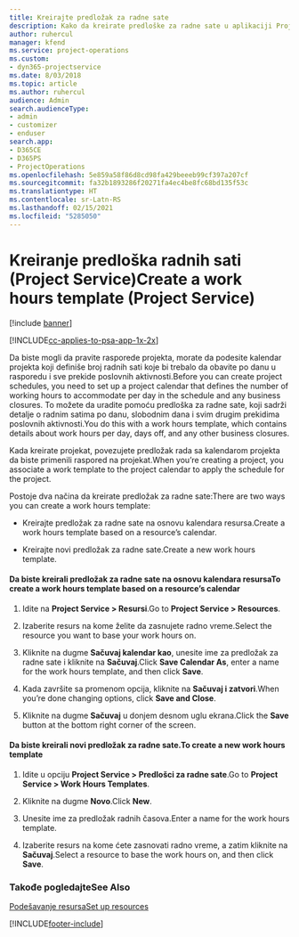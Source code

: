 ```yaml
---
title: Kreirajte predložak za radne sate
description: Kako da kreirate predloške za radne sate u aplikaciji Project Service
author: ruhercul
manager: kfend
ms.service: project-operations
ms.custom:
- dyn365-projectservice
ms.date: 8/03/2018
ms.topic: article
ms.author: ruhercul
audience: Admin
search.audienceType:
- admin
- customizer
- enduser
search.app:
- D365CE
- D365PS
- ProjectOperations
ms.openlocfilehash: 5e859a58f86d8cd98fa429beeeb99cf397a207cf
ms.sourcegitcommit: fa32b1893286f20271fa4ec4be8fc68bd135f53c
ms.translationtype: HT
ms.contentlocale: sr-Latn-RS
ms.lasthandoff: 02/15/2021
ms.locfileid: "5285050"
---
```

# <a name="create-a-work-hours-template-project-service"></a><span data-ttu-id="30f57-103">Kreiranje predloška radnih sati (Project Service)</span><span class="sxs-lookup"><span data-stu-id="30f57-103">Create a work hours template (Project Service)</span></span>

[!include [banner](../includes/psa-now-project-operations.md)]

[!INCLUDE[cc-applies-to-psa-app-1x-2x](../includes/cc-applies-to-psa-app-1x-2x.md)]

<span data-ttu-id="30f57-104">Da biste mogli da pravite rasporede projekta, morate da podesite kalendar projekta koji definiše broj radnih sati koje bi trebalo da obavite po danu u rasporedu i sve prekide poslovnih aktivnosti.</span><span class="sxs-lookup"><span data-stu-id="30f57-104">Before you can create project schedules, you need to set up a project calendar that defines the number of working hours to accommodate per day in the schedule and any business closures.</span></span> <span data-ttu-id="30f57-105">To možete da uradite pomoću predloška za radne sate, koji sadrži detalje o radnim satima po danu, slobodnim dana i svim drugim prekidima poslovnih aktivnosti.</span><span class="sxs-lookup"><span data-stu-id="30f57-105">You do this with a work hours template, which contains details about work hours per day, days off, and any other business closures.</span></span>  
  
 <span data-ttu-id="30f57-106">Kada kreirate projekat, povezujete predložak rada sa kalendarom projekta da biste primenili raspored na projekat.</span><span class="sxs-lookup"><span data-stu-id="30f57-106">When you’re creating a project, you associate a work template to the project calendar to apply the schedule for the project.</span></span>  
  
 <span data-ttu-id="30f57-107">Postoje dva načina da kreirate predložak za radne sate:</span><span class="sxs-lookup"><span data-stu-id="30f57-107">There are two ways you can create a work hours template:</span></span>  
  
-   <span data-ttu-id="30f57-108">Kreirajte predložak za radne sate na osnovu kalendara resursa.</span><span class="sxs-lookup"><span data-stu-id="30f57-108">Create a work hours template based on a resource’s calendar.</span></span>  
  
-   <span data-ttu-id="30f57-109">Kreirajte novi predložak za radne sate.</span><span class="sxs-lookup"><span data-stu-id="30f57-109">Create a new work hours template.</span></span>  
  
#### <a name="to-create-a-work-hours-template-based-on-a-resources-calendar"></a><span data-ttu-id="30f57-110">Da biste kreirali predložak za radne sate na osnovu kalendara resursa</span><span class="sxs-lookup"><span data-stu-id="30f57-110">To create a work hours template based on a resource’s calendar</span></span>  
  
1.  <span data-ttu-id="30f57-111">Idite na **Project Service > Resursi**.</span><span class="sxs-lookup"><span data-stu-id="30f57-111">Go to **Project Service > Resources**.</span></span>  
  
2.  <span data-ttu-id="30f57-112">Izaberite resurs na kome želite da zasnujete radno vreme.</span><span class="sxs-lookup"><span data-stu-id="30f57-112">Select the resource you want to base your work hours on.</span></span>  
  
3.  <span data-ttu-id="30f57-113">Kliknite na dugme **Sačuvaj kalendar kao**, unesite ime za predložak za radne sate i kliknite na **Sačuvaj**.</span><span class="sxs-lookup"><span data-stu-id="30f57-113">Click **Save Calendar As**, enter a name for the work hours template, and then click **Save**.</span></span>  
  
4.  <span data-ttu-id="30f57-114">Kada završite sa promenom opcija, kliknite na **Sačuvaj i zatvori**.</span><span class="sxs-lookup"><span data-stu-id="30f57-114">When you’re done changing options, click **Save and Close**.</span></span>  
  
5.  <span data-ttu-id="30f57-115">Kliknite na dugme **Sačuvaj** u donjem desnom uglu ekrana.</span><span class="sxs-lookup"><span data-stu-id="30f57-115">Click the **Save** button at the bottom right corner of the screen.</span></span>  
  
#### <a name="to-create-a-new-work-hours-template"></a><span data-ttu-id="30f57-116">Da biste kreirali novi predložak za radne sate.</span><span class="sxs-lookup"><span data-stu-id="30f57-116">To create a new work hours template</span></span>  
  
1.  <span data-ttu-id="30f57-117">Idite u opciju **Project Service > Predlošci za radne sate**.</span><span class="sxs-lookup"><span data-stu-id="30f57-117">Go to **Project Service > Work Hours Templates**.</span></span>  
  
2.  <span data-ttu-id="30f57-118">Kliknite na dugme **Novo**.</span><span class="sxs-lookup"><span data-stu-id="30f57-118">Click **New**.</span></span>  
  
3.  <span data-ttu-id="30f57-119">Unesite ime za predložak radnih časova.</span><span class="sxs-lookup"><span data-stu-id="30f57-119">Enter a name for the work hours template.</span></span>  
  
4.  <span data-ttu-id="30f57-120">Izaberite resurs na kome ćete zasnovati radno vreme, a zatim kliknite na **Sačuvaj**.</span><span class="sxs-lookup"><span data-stu-id="30f57-120">Select a resource to base the work hours on, and then click **Save**.</span></span>  
  
### <a name="see-also"></a><span data-ttu-id="30f57-121">Takođe pogledajte</span><span class="sxs-lookup"><span data-stu-id="30f57-121">See Also</span></span>  
 [<span data-ttu-id="30f57-122">Podešavanje resursa</span><span class="sxs-lookup"><span data-stu-id="30f57-122">Set up resources</span></span>](../psa/set-up-resources.md)


[!INCLUDE[footer-include](../includes/footer-banner.md)]